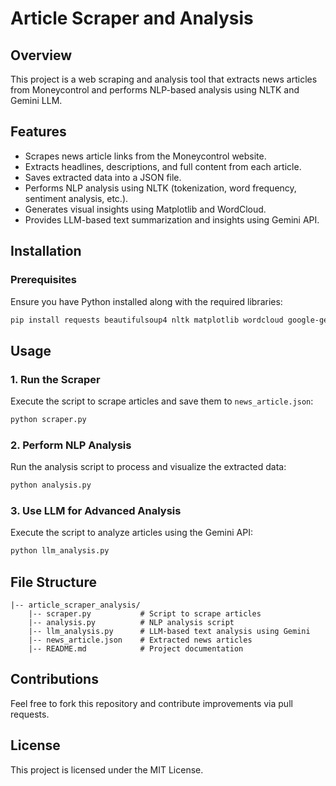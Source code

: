 # Article Scraper and Analysis

## Overview
This project is a web scraping and analysis tool that extracts news articles from Moneycontrol and performs NLP-based analysis using NLTK and Gemini LLM.

## Features
- Scrapes news article links from the Moneycontrol website.
- Extracts headlines, descriptions, and full content from each article.
- Saves extracted data into a JSON file.
- Performs NLP analysis using NLTK (tokenization, word frequency, sentiment analysis, etc.).
- Generates visual insights using Matplotlib and WordCloud.
- Provides LLM-based text summarization and insights using Gemini API.

## Installation

### Prerequisites
Ensure you have Python installed along with the required libraries:

```sh
pip install requests beautifulsoup4 nltk matplotlib wordcloud google-generativeai
```

## Usage

### 1. Run the Scraper
Execute the script to scrape articles and save them to `news_article.json`:

```sh
python scraper.py
```

### 2. Perform NLP Analysis
Run the analysis script to process and visualize the extracted data:

```sh
python analysis.py
```

### 3. Use LLM for Advanced Analysis
Execute the script to analyze articles using the Gemini API:

```sh
python llm_analysis.py
```

## File Structure
```
|-- article_scraper_analysis/
    |-- scraper.py           # Script to scrape articles
    |-- analysis.py          # NLP analysis script
    |-- llm_analysis.py      # LLM-based text analysis using Gemini
    |-- news_article.json    # Extracted news articles
    |-- README.md            # Project documentation
```

## Contributions
Feel free to fork this repository and contribute improvements via pull requests.

## License
This project is licensed under the MIT License.

